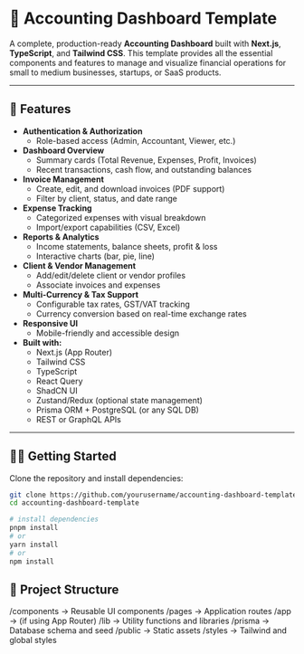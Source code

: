 # 🧾 Accounting Dashboard Template

A complete, production-ready **Accounting Dashboard** built with **Next.js**, **TypeScript**, and **Tailwind CSS**. This template provides all the essential components and features to manage and visualize financial operations for small to medium businesses, startups, or SaaS products.

---

## 🚀 Features

- **Authentication & Authorization**
  - Role-based access (Admin, Accountant, Viewer, etc.)
- **Dashboard Overview**
  - Summary cards (Total Revenue, Expenses, Profit, Invoices)
  - Recent transactions, cash flow, and outstanding balances
- **Invoice Management**
  - Create, edit, and download invoices (PDF support)
  - Filter by client, status, and date range
- **Expense Tracking**
  - Categorized expenses with visual breakdown
  - Import/export capabilities (CSV, Excel)
- **Reports & Analytics**
  - Income statements, balance sheets, profit & loss
  - Interactive charts (bar, pie, line)
- **Client & Vendor Management**
  - Add/edit/delete client or vendor profiles
  - Associate invoices and expenses
- **Multi-Currency & Tax Support**
  - Configurable tax rates, GST/VAT tracking
  - Currency conversion based on real-time exchange rates
- **Responsive UI**
  - Mobile-friendly and accessible design
- **Built with:**
  - Next.js (App Router)
  - Tailwind CSS
  - TypeScript
  - React Query
  - ShadCN UI
  - Zustand/Redux (optional state management)
  - Prisma ORM + PostgreSQL (or any SQL DB)
  - REST or GraphQL APIs

---

## 🧑‍💻 Getting Started

Clone the repository and install dependencies:

```bash
git clone https://github.com/yourusername/accounting-dashboard-template.git
cd accounting-dashboard-template

# install dependencies
pnpm install
# or
yarn install
# or
npm install

```

## 📁 Project Structure

/components → Reusable UI components
/pages → Application routes
/app → (if using App Router)
/lib → Utility functions and libraries
/prisma → Database schema and seed
/public → Static assets
/styles → Tailwind and global styles
